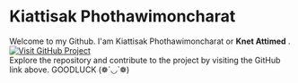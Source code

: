 # Kiattisak Phothawimoncharat
Welcome to my Github. I'am Kiattisak Phothawimoncharat or **Knet Attimed** .
<br>
[![Visit GitHub Project](https://img.shields.io/badge/Visit-GitHub-blue?style=for-the-badge&logo=github)](https://github.com/KnetAttimed)
<br>
Explore the repository and contribute to the project by visiting the GitHub link above. GOODLUCK (❁´◡`❁)
